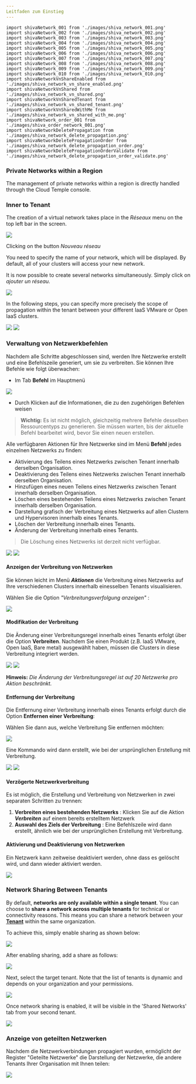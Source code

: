 ```yaml
---
Leitfaden zum Einstieg
---
```


```
import shivaNetwork_001 from './images/shiva_network_001.png'
import shivaNetwork_002 from './images/shiva_network_002.png'
import shivaNetwork_003 from './images/shiva_network_003.png'
import shivaNetwork_004 from './images/shiva_network_004.png'
import shivaNetwork_005 from './images/shiva_network_005.png'
import shivaNetwork_006 from './images/shiva_network_006.png'
import shivaNetwork_007 from './images/shiva_network_007.png'
import shivaNetwork_008 from './images/shiva_network_008.png'
import shivaNetwork_009 from './images/shiva_network_009.png'
import shivaNetwork_010 from './images/shiva_network_010.png'
import shivaNetworkVnShareEnabled from './images/shiva_network_vn_share_enabled.png'
import shivaNetworkVnShared from './images/shiva_network_vn_shared.png'
import shivaNetworkVnSharedTenant from './images/shiva_network_vn_shared_tenant.png'
import shivaNetworkVnSharedWithMe from './images/shiva_network_vn_shared_with_me.png'
import shivaNetwork_order_001 from './images/shiva_order_network_001.png'
import shivaNetworkDeletePropagation from './images/shiva_network_delete_propagation.png'
import shivaNetworkDeletePropagationOrder from './images/shiva_network_delete_propagation_order.png'
import shivaNetworkDeletePropagationOrderValidate from './images/shiva_network_delete_propagation_order_validate.png'
```

### Private Networks within a Region

The management of private networks within a region is directly handled through the Cloud Temple console.

### Inner to Tenant

The creation of a virtual network takes place in the *Réseaux* menu on the top left bar in the screen.

<img src={shivaNetwork_001} />

Clicking on the button *Nouveau réseau*

You need to specify the name of your network, which will be displayed. By default, all of your clusters will access your new network.

It is now possible to create several networks simultaneously. Simply click on *ajouter un réseau*.

<img src={shivaNetwork_002} />

In the following steps, you can specify more precisely the scope of propagation within the tenant between your different IaaS VMware or Open IaaS clusters.

<div style={{display: 'flex', gap: '10px', alignItems: 'flex-start'}}>
  <img src={shivaNetwork_003} style={{flex: 1, maxWidth: '50%', height: 'auto', objectFit: 'contain'}} />
  <img src={shivaNetwork_004} style={{flex: 1, maxWidth: '50%', height: 'auto', objectFit: 'contain'}} />
</div>

### Verwaltung von Netzwerkbefehlen

Nachdem alle Schritte abgeschlossen sind, werden Ihre Netzwerke erstellt und eine Befehlszeile generiert, um sie zu verbreiten. Sie können Ihre Befehle wie folgt überwachen:

- Im Tab __Befehl__ im Hauptmenü

<img src={shivaNetwork_order_001} />

- Durch Klicken auf die Informationen, die zu den zugehörigen Befehlen weisen

> **Wichtig:** Es ist nicht möglich, gleichzeitig mehrere Befehle desselben Ressourcentyps zu generieren. Sie müssen warten, bis der aktuelle Befehl bearbeitet wird, bevor Sie einen neuen erstellen.

Alle verfügbaren Aktionen für Ihre Netzwerke sind im Menü __Befehl__ jedes einzelnen Netzwerks zu finden:

- Aktivierung des Teilens eines Netzwerks zwischen Tenant innerhalb derselben Organisation.
- Deaktivierung des Teilens eines Netzwerks zwischen Tenant innerhalb derselben Organisation.
- Hinzufügen eines neuen Teilens eines Netzwerks zwischen Tenant innerhalb derselben Organisation.
- Löschen eines bestehenden Teilens eines Netzwerks zwischen Tenant innerhalb derselben Organisation.
- Darstellung grafisch der Verbreitung eines Netzwerks auf allen Clustern und Hypervisoren innerhalb eines Tenants.
- Löschen der Verbreitung innerhalb eines Tenants.
- Änderung der Verbreitung innerhalb eines Tenants.

> Die Löschung eines Netzwerks ist derzeit nicht verfügbar.

<img src={shivaNetwork_005} />
<img src={shivaNetwork_006} />

#### Anzeigen der Verbreitung von Netzwerken

Sie können leicht im Menü __*Aktionen*__ die Verbreitung eines Netzwerks auf Ihre verschiedenen Clusters innerhalb einesselben Tenants visualisieren.

Wählen Sie die Option *"Verbreitungsverfolgung anzeigen"* :

<img src={shivaNetwork_007} />

#### Modifikation der Verbreitung

Die Änderung einer Verbreitungsregel innerhalb eines Tenants erfolgt über die Option __Verbreiten__. Nachdem Sie einen Produkt (z.B. IaaS VMware, Open IaaS, Bare metal) ausgewählt haben, müssen die Clusters in diese Verbreitung integriert werden.

<img src={shivaNetwork_008} />
<img src={shivaNetwork_009} />

__Hinweis:__ *Die Änderung der Verbreitungsregel ist auf 20 Netzwerke pro Aktion beschränkt.*

#### Entfernung der Verbreitung

Die Entfernung einer Verbreitung innerhalb eines Tenants erfolgt durch die Option __Entfernen einer Verbreitung__:

Wählen Sie dann aus, welche Verbreitung Sie entfernen möchten:

<img src={shivaNetworkDeletePropagation} />

Eine Kommando wird dann erstellt, wie bei der ursprünglichen Erstellung mit Verbreitung.

<img src={shivaNetworkDeletePropagationOrder} />
<img src={shivaNetworkDeletePropagationOrderValidate} />

#### Verzögerte Netzwerkverbreitung

Es ist möglich, die Erstellung und Verbreitung von Netzwerken in zwei separaten Schritten zu trennen:

1. __Verbreiten eines bestehenden Netzwerks__ : Klicken Sie auf die Aktion __*Verbreiten*__ auf einem bereits erstelltem Netzwerk
2. __Auswahl des Ziels der Verbreitung__ : Eine Befehlszeile wird dann erstellt, ähnlich wie bei der ursprünglichen Erstellung mit Verbreitung.

#### Aktivierung und Deaktivierung von Netzwerken

Ein Netzwerk kann zeitweise deaktiviert werden, ohne dass es gelöscht wird, und dann wieder aktiviert werden.

<img src={shivaNetwork_010} />

### Network Sharing Between Tenants

By default, **networks are only available within a single tenant**. You can choose to **share a network across multiple tenants** for technical or connectivity reasons. This means you can share a network between your **[Tenant](../../console/iam/concepts.md#tenant)** within the same organization.

To achieve this, simply enable sharing as shown below:

<img src={shivaNetworkVnShareEnabled} />

After enabling sharing, add a share as follows:

<img src={shivaNetworkVnShared} />

Next, select the target tenant. Note that the list of tenants is dynamic and depends on your organization and your permissions.

<img src={shivaNetworkVnSharedTenant} />

Once network sharing is enabled, it will be visible in the 'Shared Networks' tab from your second tenant.

<img src={shivaNetworkVnSharedWithMe} />

### Anzeige von geteilten Netzwerken

Nachdem die Netzwerkverbindungen propagiert wurden, ermöglicht der Register "Geteilte Netzwerke" die Darstellung der Netzwerke, die andere Tenants Ihrer Organisation mit Ihnen teilen:

<img src={shivaNetwork_007} />